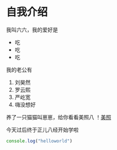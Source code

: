 # 自我介绍
我叫六六，我的爱好是
* 吃
* 吃
* 吃

我的老公有
1. 刘昊然
2. 罗云熙
3. 严屹宽
4. 嗨没想好

养了一只猫猫叫崽崽，给你看看美照八
！[美照](/Users/lfy/Downloads/IMG_4368.PNG)

今天过后终于正儿八经开始学啦
```javascript
console.log("helloworld")
```
